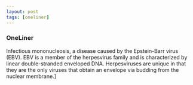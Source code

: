 ```yaml
---
layout: post
tags: [oneliner]
---
```



### OneLiner

Infectious mononucleosis, a disease caused by the Epstein-Barr virus (EBV). EBV is a member of the herpesvirus family and is characterized by linear double-stranded enveloped DNA. Herpesviruses are unique in that they are the only viruses that obtain an envelope via budding from the nuclear membrane.]
